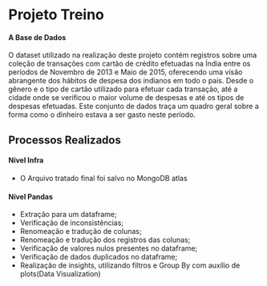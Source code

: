 # Projeto Treino


#### A Base de Dados 
O dataset utilizado na realização deste projeto contém registros sobre uma coleção de transações com cartão de crédito efetuadas na Índia entre os períodos de Novembro de 2013 e Maio de 2015, oferecendo uma visão abrangente dos hábitos de despesa dos indianos em todo o país. Desde o gênero e o tipo de cartão utilizado para efetuar cada transação, até a cidade onde se verificou o maior volume de despesas e até os tipos de despesas efetuadas. Este conjunto de dados traça um quadro geral sobre a forma como o dinheiro estava a ser gasto neste período.

## Processos Realizados

#### Nível Infra
- O Arquivo tratado final foi salvo no MongoDB atlas

#### Nível Pandas
- Extração para um dataframe;
- Verificação de inconsistências;
- Renomeação e tradução de colunas;
- Renomeação e tradução dos registros das colunas;
- Verificação de valores nulos presentes no dataframe;
- Verificação de dados duplicados no dataframe;
- Realização de insights, utilizando filtros e Group By com auxílio de plots(Data Visualization)